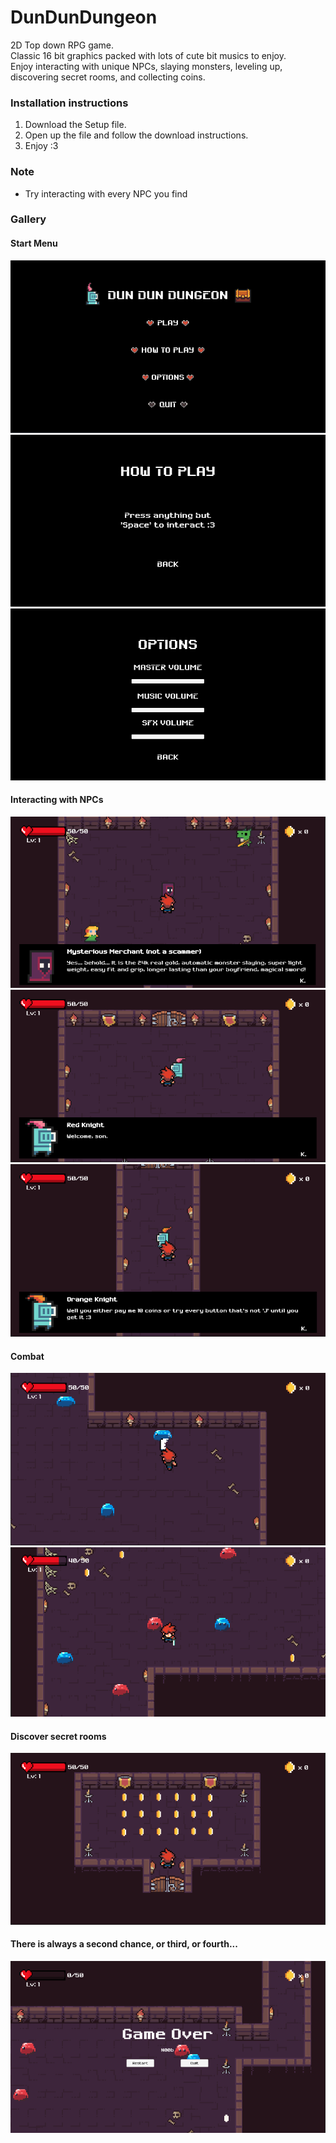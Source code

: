 # DunDunDungeon
2D Top down RPG game.  
Classic 16 bit graphics packed with lots of cute bit musics to enjoy.  
Enjoy interacting with unique NPCs, slaying monsters, leveling up, discovering secret rooms, and collecting coins.  

### Installation instructions
1. Download the Setup file.
2. Open up the file and follow the download instructions.
3. Enjoy :3

### Note
- Try interacting with every NPC you find

### Gallery
#### Start Menu
![Start Menu](https://github.com/CelineZhou3105/DunDunDungeon/blob/main/startmenu.png?raw=true)
![How To Play](https://github.com/CelineZhou3105/DunDunDungeon/blob/main/howtoplay.png?raw=true)
![options](https://github.com/CelineZhou3105/DunDunDungeon/blob/main/options.png?raw=true)

#### Interacting with NPCs
![Interacting with Mysterious Merchant](https://github.com/CelineZhou3105/DunDunDungeon/blob/main/secretroom.PNG?raw=true)
![Interacting with Red Knight](https://github.com/CelineZhou3105/DunDunDungeon/blob/main/main.png?raw=true)
![Interacting with Orange Knight](https://github.com/CelineZhou3105/DunDunDungeon/blob/main/hallway.png?raw=true)

#### Combat
![Battling Slimes](https://github.com/CelineZhou3105/DunDunDungeon/blob/main/level1.png?raw=true)
![Red and Blue Slimes](https://github.com/CelineZhou3105/DunDunDungeon/blob/main/level2.PNG?raw=true)

#### Discover secret rooms
![Secret room full of gold](https://github.com/CelineZhou3105/DunDunDungeon/blob/main/secretbank.PNG?raw=true)

#### There is always a second chance, or third, or fourth...
![Game Over](https://github.com/CelineZhou3105/DunDunDungeon/blob/main/gameover.PNG?raw=true)

